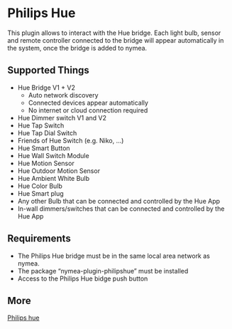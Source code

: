 # Philips Hue

This plugin allows to interact with the Hue bridge. Each light bulb, sensor and remote controller connected to the bridge will appear automatically in the system, once the bridge is added to nymea.

## Supported Things

* Hue Bridge V1 + V2
    * Auto network discovery
    * Connected devices appear automatically
    * No internet or cloud connection required
* Hue Dimmer switch V1 and V2
* Hue Tap Switch
* Hue Tap Dial Switch
* Friends of Hue Switch (e.g. Niko, ...)
* Hue Smart Button
* Hue Wall Switch Module
* Hue Motion Sensor
* Hue Outdoor Motion Sensor
* Hue Ambient White Bulb
* Hue Color Bulb
* Hue Smart plug
* Any other Bulb that can be connected and controlled by the Hue App
* In-wall dimmers/switches that can be connected and controlled by the Hue App

## Requirements

* The Philips Hue bridge must be in the same local area network as nymea.
* The package “nymea-plugin-philipshue” must be installed
* Access to the Philips Hue bidge push button

## More

 [Philips hue](http://www2.meethue.com/) 

